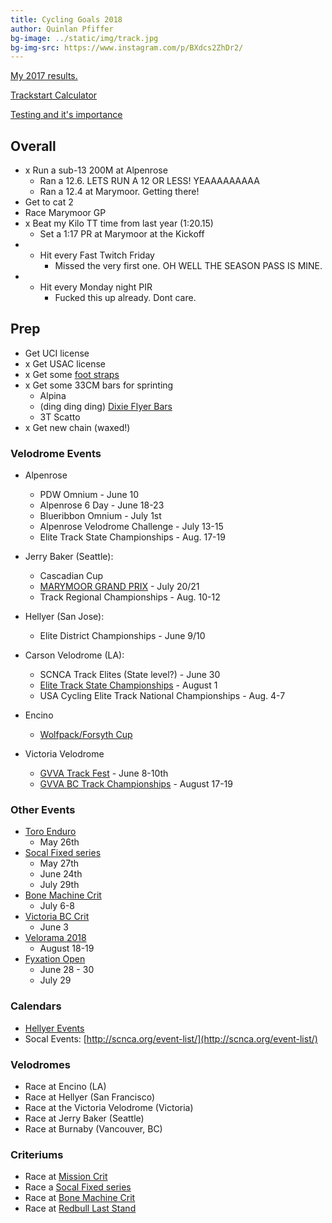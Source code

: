 ```yaml
---
title: Cycling Goals 2018
author: Quinlan Pfiffer
bg-image: ../static/img/track.jpg
bg-img-src: https://www.instagram.com/p/BXdcs2ZhDr2/
---
```


[My 2017 results.](http://obra.org/people/136287/2017)

[Trackstart Calculator](https://www.trackstarcalculator.com/)

[Testing and it's importance](https://www.trackcyclingacademy.com/blog/why-is-testing-in-track-cycling-so-important)

## Overall
* x Run a sub-13 200M at Alpenrose
    * Ran a 12.6. LETS RUN A 12 OR LESS! YEAAAAAAAAA
    * Ran a 12.4 at Marymoor. Getting there!
* Get to cat 2
* Race Marymoor GP
* x Beat my Kilo TT time from last year (1:20.15)
    * Set a 1:17 PR at Marymoor at the Kickoff
* - Hit every Fast Twitch Friday
    * Missed the very first one. OH WELL THE SEASON PASS IS MINE.
* - Hit every Monday night PIR
    * Fucked this up already. Dont care.

## Prep
* Get UCI license
* x Get USAC license
* x Get some [foot straps](https://www.blsglobal.net/int/product/velcro-toe-straps/)
* x Get some 33CM bars for sprinting
    * Alpina
    * (ding ding ding) [Dixie Flyer Bars](https://www.instagram.com/p/Bg37AwEDAlH/)
    * 3T Scatto
* x Get new chain (waxed!)

### Velodrome Events
* Alpenrose
    * PDW Omnium - June 10
    * Alpenrose 6 Day - June 18-23
    * Blueribbon Omnium - July 1st
    * Alpenrose Velodrome Challenge - July 13-15
    * Elite Track State Championships - Aug. 17-19
* Jerry Baker (Seattle):
    * Cascadian Cup
    * [MARYMOOR GRAND PRIX](https://www.instagram.com/p/Bg7Q7gyBBXx/) - July 20/21
    * Track Regional Championships - Aug. 10-12
* Hellyer (San Jose):
    * Elite District Championships - June 9/10

* Carson Velodrome (LA):
    * SCNCA Track Elites (State level?) - June 30
    * [Elite Track State Championships](http://scnca.org/event-list/) - August 1
    * USA Cycling Elite Track National Championships - Aug. 4-7
* Encino
    * [Wolfpack/Forsyth Cup](https://www.facebook.com/events/149070722558476/)
* Victoria Velodrome
    * [GVVA Track Fest](https://www.facebook.com/photo.php?fbid=10156181479103665&set=gm.570330699991000&type=3&theater) -  June 8-10th
    * [GVVA BC Track Championships](https://www.gvva.bc.ca/events/2018-08/) -
      August 17-19

### Other Events
* [Toro Enduro](http://www.californiaenduroseries.com/2016/01/01/2017-toro-enduro/)
    * May 26th
* [Socal Fixed series](https://socalfixedseries.com/)
    * May 27th
    * June 24th
    * July 29th
* [Bone Machine Crit](http://bonemachinecrit.com/)
    * July 6-8
* [Victoria BC Crit](https://www.victoriabikerace.com/fixed-gear-crit)
    * June 3
* [Velorama 2018](https://www.veloramafestival.com/)
    * August 18-19
* [Fyxation Open](http://www.fyxationopen.com/)
    * June 28 - 30
    * July 29

### Calendars

* [Hellyer Events](http://www.ridethetrack.com/schedule/calendar/)
* Socal Events: [http://scnca.org/event-list/](http://scnca.org/event-list/)

### Velodromes
* Race at Encino (LA)
* Race at Hellyer (San Francisco)
* Race at the Victoria Velodrome (Victoria)
* Race at Jerry Baker (Seattle)
* Race at Burnaby (Vancouver, BC)

### Criteriums
* Race at [Mission Crit](http://www.missioncrit.com/)
* Race a [Socal Fixed series](https://socalfixedseries.com/)
* Race at [Bone Machine Crit](http://www.bonemachinecrit.com/)
* Race at [Redbull Last Stand](https://laststand.splashthat.com/)

